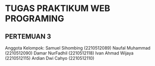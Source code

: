 # TUGAS PRAKTIKUM WEB PROGRAMING

## PERTEMUAN 3

Anggota Kelompok:
Samuel Sihombing (2210512089)
Naufal Muhammad (2210512090)
Damar NurFadhil (2210512118)
Ivan Ahmad Wijaya (2210512115)
Ardian Dwi Cahyo (2210512110)
